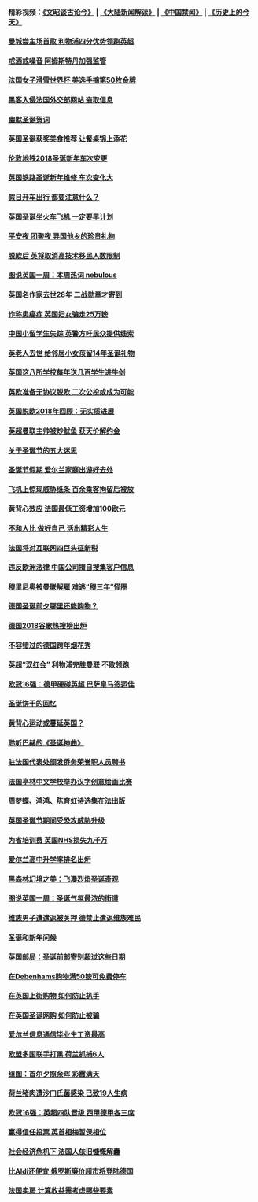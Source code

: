 #### 精彩视频：[《文昭谈古论今》](https://github.com/gfw-breaker/wenzhao/blob/master/README.md?t=12261531) | [《大陆新闻解读》](https://github.com/gfw-breaker/ntdtv-comedy/blob/master/README.md?t=12261531) | [《中国禁闻》](https://github.com/gfw-breaker/ntdtv-news/blob/master/README.md?t=12261531) | [《历史上的今天》](https://github.com/gfw-breaker/today-in-history/blob/master/README.md?t=12261531) 

#### [曼城尝主场首败 利物浦四分优势领跑英超](../pages/nsc974/n10932818.md?t=12261531) 

#### [戒酒戒噪音 阿姆斯特丹加强监管](../pages/nsc974/n10928070.md?t=12261531) 

#### [法国女子滑雪世界杯 美选手摘第50枚金牌](../pages/nsc974/n10927351.md?t=12261531) 

#### [黑客入侵法国外交部网站 盗取信息](../pages/nsc974/n10927269.md?t=12261531) 

#### [幽默圣诞贺词](../pages/nsc974/n10926672.md?t=12261531) 

#### [英国圣诞获奖美食推荐 让餐桌锦上添花](../pages/nsc974/n10926641.md?t=12261531) 

#### [伦敦地铁2018圣诞新年车次变更](../pages/nsc974/n10926629.md?t=12261531) 

#### [英国铁路圣诞新年维修 车次变化大](../pages/nsc974/n10926618.md?t=12261531) 

#### [假日开车出行 都要注意什么？](../pages/nsc974/n10926610.md?t=12261531) 

#### [英国圣诞坐火车飞机 一定要早计划](../pages/nsc974/n10926599.md?t=12261531) 

#### [平安夜 团聚夜 异国他乡的珍贵礼物](../pages/nsc974/n10925634.md?t=12261531) 

#### [脱欧后 英将取消高技术移民人数限制](../pages/nsc974/n10924981.md?t=12261531) 

#### [图说英国一周：本周热词 nebulous](../pages/nsc974/n10925020.md?t=12261531) 

#### [英国名作家去世28年 二战勋章才寄到](../pages/nsc974/n10925014.md?t=12261531) 

#### [诈称患癌症 英国妇女骗走25万镑](../pages/nsc974/n10925008.md?t=12261531) 

#### [中国小留学生失踪  英警方吁民众提供线索](../pages/nsc974/n10925001.md?t=12261531) 

#### [英老人去世 给邻居小女孩留14年圣诞礼物](../pages/nsc974/n10924997.md?t=12261531) 

#### [英国这八所学校每年送几百学生进牛剑](../pages/nsc974/n10924990.md?t=12261531) 

#### [英欧准备无协议脱欧 二次公投或成为可能](../pages/nsc974/n10923373.md?t=12261531) 

#### [英国脱欧2018年回顾：无实质进展](../pages/nsc974/n10923355.md?t=12261531) 

#### [英超曼联主帅被炒鱿鱼 获天价解约金](../pages/nsc974/n10922656.md?t=12261531) 

#### [关于圣诞节的五大迷思](../pages/nsc974/n10919864.md?t=12261531) 

#### [圣诞节假期 爱尔兰家庭出游好去处](../pages/nsc974/n10919966.md?t=12261531) 

#### [飞机上惊现威胁纸条 百余乘客拘留后被放](../pages/nsc974/n10920081.md?t=12261531) 

#### [黄背心效应 法国最低工资增加100欧元](../pages/nsc974/n10919737.md?t=12261531) 

#### [不和人比 做好自己 活出精彩人生](../pages/nsc974/n10920053.md?t=12261531) 

#### [法国将对互联网四巨头征新税](../pages/nsc974/n10919837.md?t=12261531) 

#### [违反欧洲法律 中国公司擅自搜集客户信息](../pages/nsc974/n10918199.md?t=12261531) 

#### [穆里尼奥被曼联解雇 难逃“穆三年”怪圈](../pages/nsc974/n10919101.md?t=12261531) 

#### [德国圣诞前夕哪里还能购物？](../pages/nsc974/n10918186.md?t=12261531) 

#### [德国2018谷歌热搜榜出炉](../pages/nsc974/n10918077.md?t=12261531) 

#### [不容错过的德国跨年烟花秀](../pages/nsc974/n10917989.md?t=12261531) 

#### [英超“双红会” 利物浦完胜曼联 不败领跑](../pages/nsc974/n10917557.md?t=12261531) 

#### [欧冠16强：德甲硬碰英超 巴萨皇马签运佳](../pages/nsc974/n10917207.md?t=12261531) 

#### [圣诞饼干的回忆](../pages/nsc974/n10916160.md?t=12261531) 

#### [黄背心运动或蔓延英国？](../pages/nsc974/n10915769.md?t=12261531) 

#### [聆听巴赫的《圣诞神曲》](../pages/nsc974/n10910868.md?t=12261531) 

#### [驻法国代表处颁发侨务荣誉职人员聘书](../pages/nsc974/n10912829.md?t=12261531) 

#### [法国亭林中文学校举办汉字创意绘画比赛](../pages/nsc974/n10912809.md?t=12261531) 

#### [周梦蝶、鸿鸿、陈育虹诗选集在法出版](../pages/nsc974/n10912778.md?t=12261531) 

#### [英国圣诞节期间受恐攻威胁升级](../pages/nsc974/n10911486.md?t=12261531) 

#### [为省培训费  英国NHS损失九千万](../pages/nsc974/n10911478.md?t=12261531) 

#### [爱尔兰高中升学率排名出炉](../pages/nsc974/n10910761.md?t=12261531) 

#### [黑森林幻境之美：飞瀑烈焰圣诞奇观](../pages/nsc974/n10909442.md?t=12261531) 

#### [图说英国一周：圣诞气氛最浓的街道](../pages/nsc974/n10909173.md?t=12261531) 

#### [维族男子遭遣返被关押 德禁止遣返维族难民](../pages/nsc974/n10908943.md?t=12261531) 

#### [圣诞和新年问候](../pages/nsc974/n10909160.md?t=12261531) 

#### [英国邮局：圣诞前邮寄别超过这些日期](../pages/nsc974/n10909151.md?t=12261531) 

#### [在Debenhams购物满50镑可免费停车](../pages/nsc974/n10909136.md?t=12261531) 

#### [在英国上街购物 如何防止扒手](../pages/nsc974/n10909106.md?t=12261531) 

#### [在英国圣诞网购 如何防止被骗](../pages/nsc974/n10909085.md?t=12261531) 

#### [爱尔兰信息通信毕业生工资最高](../pages/nsc974/n10908531.md?t=12261531) 

#### [欧盟多国联手打黑 荷兰抓捕6人](../pages/nsc974/n10908389.md?t=12261531) 

#### [组图：首尔夕照余晖 彩霞满天](../pages/nsc974/n10908293.md?t=12261531) 

#### [荷兰猪肉遭沙门氏菌感染 已致19人生病](../pages/nsc974/n10908299.md?t=12261531) 

#### [欧冠16强：英超四队晋级 西甲德甲各三席](../pages/nsc974/n10907296.md?t=12261531) 

#### [赢得信任投票 英首相梅暂保相位](../pages/nsc974/n10907229.md?t=12261531) 

#### [社会经济危机下 法国人依旧慷慨解囊](../pages/nsc974/n10906090.md?t=12261531) 

#### [比Aldi还便宜 俄罗斯廉价超市将登陆德国](../pages/nsc974/n10905994.md?t=12261531) 

#### [法国卖房 计算收益需考虑哪些要素](../pages/nsc974/n10906125.md?t=12261531) 


